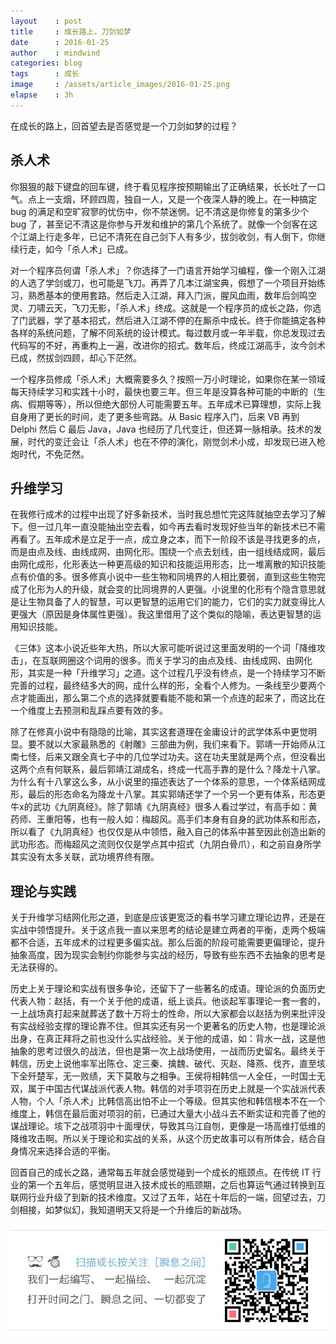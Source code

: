 ```yaml
---
layout    : post
title     : 成长路上，刀剑如梦
date      : 2016-01-25
author    : mindwind
categories: blog
tags      : 成长
image     : /assets/article_images/2016-01-25.png
elapse    : 3h
---
```



在成长的路上，回首望去是否感觉是一个刀剑如梦的过程？


## 杀人术
你狠狠的敲下键盘的回车键，终于看见程序按预期输出了正确结果，长长吐了一口气。点上一支烟，环顾四周，独自一人，又是一个夜深人静的晚上。在一种搞定 bug 的满足和空旷寂寥的忧伤中，你不禁迷惘。记不清这是你修复的第多少个 bug 了，甚至记不清这是你参与开发和维护的第几个系统了。就像一个剑客在这个江湖上行走多年，已记不清死在自己剑下人有多少，拔剑收剑，有人倒下，你继续行走，如今「杀人术」已成。

对一个程序员何谓「杀人术」？你选择了一门语言开始学习编程，像一个刚入江湖的人选了学剑或刀，也可能是飞刀。再弄了几本江湖宝典，假想了一个项目开始练习，熟悉基本的使用套路。然后走入江湖，拜入门派，腥风血雨，数年后剑鸣空灵、刀啸云天，飞刀无影，「杀人术」终成。这就是一个程序员的成长之路，你选了门武器，学了基本招式，然后进入江湖不停的在厮杀中成长。终于你能搞定各种各样的系统问题，了解不同系统的设计模式。每过数月或一年半载，你总发现过去代码写的不好，再重构上一遍，改进你的招式。数年后，终成江湖高手，汝今剑术已成，然拔剑四顾，却心下茫然。

一个程序员修成「杀人术」大概需要多久？按照一万小时理论，如果你在某一领域每天持续学习和实践十小时，最快也要三年。但三年是没算各种可能的中断的（生病、假期等等），所以但绝大部份人可能需要五年。五年成术已算理想，实际上我自身用了更长的时间，走了更多些弯路。从 Basic 程序入门，后来 VB 再到 Delphi 然后 C 最后 Java，Java 也经历了几代变迁，但还算一脉相承。技术的发展，时代的变迁会让「杀人术」也在不停的演化，刚觉剑术小成，却发现已进入枪炮时代，不免茫然。


## 升维学习
在我修行成术的过程中出现了好多新技术，当时我总想忙完这阵就抽空去学习了解下。但一过几年一直没能抽出空去看，如今再去看时发现好些当年的新技术已不需再看了。五年成术是立足于一点，成立身之本，而下一阶段不该是寻找更多的点，而是由点及线、由线成网、由网化形。围绕一个点去划线，由一组线结成网，最后由网化成形，化形表达一种更高级的知识和技能运用形态，比一堆离散的知识技能点有价值的多。很多修真小说中一些生物和同境界的人相比要弱，直到这些生物完成了化形为人的升级，就会变的比同境界的人更强。小说里的化形有个隐含意思就是让生物具备了人的智慧，可以更智慧的运用它们的能力，它们的实力就变得比人更强大（原因是身体属性更强）。我这里借用了这个类似的隐喻，表达更智慧的运用知识技能。

《三体》这本小说近些年大热，所以大家可能听说过这里面发明的一个词「降维攻击」，在互联网圈这个词用的很多。而关于学习的由点及线、由线成网、由网化形，其实是一种「升维学习」之道。这个过程几乎没有终点，是一个持续学习不断完善的过程，最终结多大的网，成什么样的形，全看个人修为。一条线至少要两个点才能画出，那么第二个点的选择就要看能不能和第一个点连的起来了，而这比在一个维度上去预测和乱踩点要有效的多。

除了在修真小说中有隐隐的比喻，其实这套道理在金庸设计的武学体系中更觉明显。要不就以大家最熟悉的《射雕》三部曲为例，我们来看下。郭靖一开始师从江南七怪，后来又跟全真七子中的几位学过功夫。这在功夫里就是两个点，但没看出这两个点有何联系，最后郭靖江湖成名，终成一代高手靠的是什么？降龙十八掌。为什么有十八掌这么多，从小说里的描述表达了一个体系的意思，一个体系结网成形，最后的形态命名为降龙十八掌。其实郭靖还学了一个另一个更有体系，形态更牛x的武功《九阴真经》。除了郭靖《九阴真经》很多人看过学过，有高手如：黄药师、王重阳等，也有一般人如：梅超风。高手们本身有自身的武功体系和形态，所以看了《九阴真经》也仅仅是从中领悟，融入自己的体系中甚至因此创造出新的武功形态。而梅超风之流则仅仅是学点其中招式（九阴白骨爪），和之前自身所学其实没有太多关联，武功境界终有限。


## 理论与实践
关于升维学习结网化形之道，到底是应该更宽泛的看书学习建立理论边界，还是在实战中领悟提升。关于这点我一直以来思考的结论是建立两者的平衡，走两个极端都不合适，五年成术的过程更多偏实战。那么后面的阶段可能需要更偏理论，提升抽象高度，因为现实会制约你能参与实战的经历，导致有些东西不去抽象的思考是无法获得的。

历史上关于理论和实战有很多争论，还留下了一些著名的成语。理论派的负面历史代表人物：赵括，有一个关于他的成语，纸上谈兵。他谈起军事理论一套一套的，一上战场真打起来就葬送了数十万将士的性命，所以大家都会以赵括为例来批评没有实战经验支撑的理论靠不住。但其实还有另一个更著名的历史人物，也是理论派出身，在真正拜将之前也没什么实战经验。关于他的成语，如：背水一战，这是他抽象的思考过很久的战法，但也是第一次上战场使用，一战而历史留名。最终关于韩信，历史上说他率军出陈仓、定三秦、擒魏、破代、灭赵、降燕、伐齐，直至垓下全歼楚军，无一败绩，天下莫敢与之相争。王侯将相韩信一人全任，一时国士无双，属于中国古代谋战派代表人物。韩信的对手项羽在历史上就是一个实战派代表人物，个人「杀人术」比韩信高出怕不止一个等级。但其实他和韩信根本不在一个维度上，韩信在最后面对项羽的前，已通过大量大小战斗去不断实证和完善了他的谋战理论。垓下之战项羽中十面埋伏，导致其乌江自刎，更像是一场高维打低维的降维攻击啊。所以关于理论和实战的关系，从这个历史故事可以有所体会，结合自身情况来选择合适的平衡。


回首自己的成长之路，通常每五年就会感觉碰到一个成长的瓶颈点。在传统 IT 行业的第一个五年后，感觉明显进入技术成长的瓶颈期，之后也算运气通过转换到互联网行业升级了到新的技术维度。又过了五年，站在十年后的一端，回望过去，刀剑相接，如梦似幻，我知道明天又将是一个升维后的新战场。


![](/assets/images/qrcode_tail.jpg)
